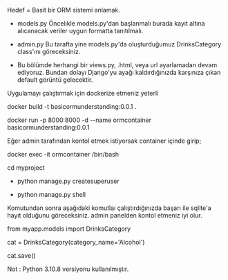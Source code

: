 Hedef = Basit bir ORM sistemi anlamak.

* models.py
Öncelikle models.py'dan başlanmalı burada kayıt altına alıcanacak veriler uygun formatta tanıtılmalı.

* admin.py
Bu tarafta yine models.py'da oluşturduğumuz DrinksCategory class'ını göreceksiniz.

* Bu bölümde herhangi bir views.py, .html, veya url ayarlamadan devam ediyoruz. Bundan dolayı Django'yu ayağı kaldırdığınızda karşınıza çıkan default görüntü gelecektir.

Uygulamayı çalıştırmak için dockerize etmeniz yeterli

docker build -t basicormunderstanding:0.0.1 .

docker run -p 8000:8000 -d --name ormcontainer basicormunderstanding:0.0.1

Eğer admin tarafından kontol etmek istiyorsak container içinde girip;

docker exec -it ormcontainer /bin/bash

cd myproject

* python manage.py createsuperuser

* python manage.py shell 

Komutundan sonra aşağıdaki komutlaı çalıştırdığınızda başarı ile sqlite'a hayıt olduğunu göreceksiniz.
admin panelden kontol etmeniz iyi olur.

from myapp.models import DrinksCategory

cat = DrinksCategory(category_name='Alcohol')

cat.save()

Not : Python 3.10.8 versiyonu kullanılmıştır.
